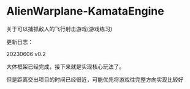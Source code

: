 # AlienWarplane-KamataEngine
关于可以捕抓敌人的飞行射击游戏(游戏练习)

更新日志：

20230606 v0.2

大体框架已经完成，接下来就是实现核心玩法了。

但是距离交出项目的时间已经很近，可能优先将游戏往完整方向实现比较好
